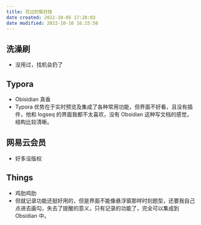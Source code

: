 ```yaml
---
title: 花过的冤枉钱
date created: 2022-10-05 17:28:03
date modified: 2022-10-16 16:15:56
---
```


## 洗澡刷

- 没用过，找机会扔了

## Typora

- Obisidian 真香
- Typora 优势在于实时预览及集成了各种常用功能，但界面不好看，且没有插件，他和 logseq 的界面我都不太喜欢，没有 Obsidian 这种写文档的感觉，结构比较清晰。

## 网易云会员

- 好多没版权

## Things

- 鸡肋鸡肋
- 但就记录功能还挺好用的，但是界面不能像悬浮窗那样时刻题型，还要我自己点进去画勾，失去了提醒的意义，只有记录的功能了，完全可以集成到 Obsidian 中。
